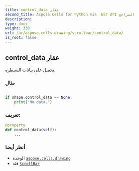 ```yaml
---
title: control_data عقار
second_title: Aspose.Cells for Python via .NET API المراجع
description:
type: docs
weight: 330
url: /ar/aspose.cells.drawing/scrollbar/control_data/
is_root: false
---
```

##  control_data عقار

يحصل على بيانات السيطرة.

###  مثال

```python

if shape.control_data == None:
    print("No data.")

```
###  تعريف:
```python
@property
def control_data(self):
    ...
```

###  أنظر أيضا
* الوحدة [`aspose.cells.drawing`](../../)
* فئة [`ScrollBar`](/cells/python-net/ar/aspose.cells.drawing/scrollbar)
